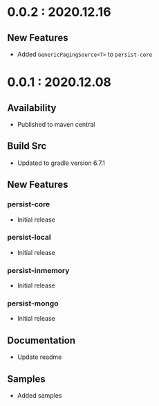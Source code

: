 # 0.0.2 : 2020.12.16
## New Features
- Added `GenericPagingSource<T>` to `persist-core`

# 0.0.1 : 2020.12.08
## Availability
- Published to maven central

## Build Src
- Updated to gradle version 6.7.1

## New Features
### persist-core
- Initial release

### persist-local
- Initial release

### persist-inmemory
- Initial release

### persist-mongo
- Initial release

## Documentation
- Update readme

## Samples
- Added samples